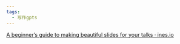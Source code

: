 ```yaml
---
tags:
  - 写作gpts
---
```

[A beginner’s guide to making beautiful slides for your talks · ines.io](https://ines.io/blog/beginners-guide-beautiful-slides-talks/)